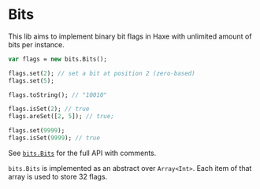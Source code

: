 # Bits

This lib aims to implement binary bit flags in Haxe with unlimited amount of bits per instance.

```haxe
var flags = new bits.Bits();

flags.set(2); // set a bit at position 2 (zero-based)
flags.set(5);

flags.toString(); // "10010"

flags.isSet(2); // true
flags.areSet([2, 5]); // true;

flags.set(9999);
flags.isSet(9999); // true
```
See [`bits.Bits`](https://github.com/RealyUniqueName/Bits/blob/master/src/bits/Bits.hx) for the full API with comments.

`bits.Bits` is implemented as an abstract over `Array<Int>`. Each item of that array is used to store 32 flags.